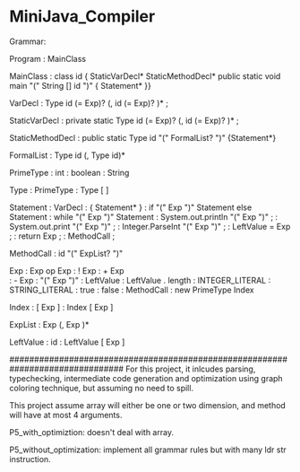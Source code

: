 # MiniJava_Compiler
Grammar:

Program  : MainClass 

MainClass : class id { StaticVarDecl* StaticMethodDecl* public static void main "(" String [] id ")"
               { Statement* }}
 
           
VarDecl : Type id (= Exp)? (, id (= Exp)? )* ;

StaticVarDecl : private static Type id (= Exp)? (, id (= Exp)? )* ;

StaticMethodDecl : public static Type id "(" FormalList? ")"
               {Statement*}

FormalList : Type id (, Type id)*

PrimeType : int
          : boolean
	        : String

Type : PrimeType
     : Type [ ]

Statement : VarDecl
	        : { Statement* }
          : if "(" Exp ")" Statement else Statement
          : while "(" Exp ")" Statement
          : System.out.println "(" Exp ")" ;
          : System.out.print "(" Exp ")" ;
	        : Integer.ParseInt "(" Exp ")" ;
          : LeftValue = Exp ;
	        : return Exp ;
	        : MethodCall ;

MethodCall : id "(" ExpList? ")" 

Exp : Exp op Exp
    : ! Exp
    : + Exp       
    : - Exp
    : "(" Exp ")"
	  : LeftValue
    : LeftValue . length
    : INTEGER_LITERAL
	  : STRING_LITERAL
    : true
    : false
    : MethodCall
	  : new PrimeType Index

Index :  [ Exp ]
      : Index [ Exp ]
      
ExpList : Exp (, Exp )*

LeftValue : id
	        : LeftValue [ Exp  ]
          
 ###############################################################################
 For this project, it inlcudes parsing, typechecking, intermediate code generation
 and optimization using graph coloring technique, but assuming no need to spill.
 
 This project assume array will either be one or two dimension, and method will have at
 most 4 arguments.
 
 P5_with_optimiztion: doesn't deal with array. 
 
 P5_without_optimization: implement all grammar rules but with many ldr str instruction.
                      
